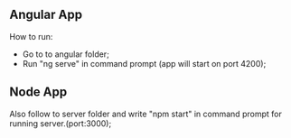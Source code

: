 ## Angular App
How to run:
* Go to to angular folder;
* Run "ng serve" in command prompt (app will start on port 4200);

## Node App
Also follow to server folder and  write "npm start" in command prompt for running server.(port:3000);